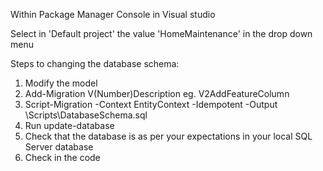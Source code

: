 Within Package Manager Console in Visual studio

Select in 'Default project' the value 'HomeMaintenance' in the drop down menu

Steps to changing the database schema:
1. Modify the model
1. Add-Migration V(Number)Description eg. V2AddFeatureColumn
1. Script-Migration -Context EntityContext -Idempotent -Output \Scripts\DatabaseSchema.sql
1. Run update-database
1. Check that the database is as per your expectations in your local SQL Server database
1. Check in the code